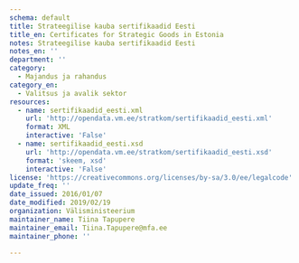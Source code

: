 ```yaml
---
schema: default
title: Strateegilise kauba sertifikaadid Eesti
title_en: Certificates for Strategic Goods in Estonia
notes: Strateegilise kauba sertifikaadid Eesti
notes_en: ''
department: ''
category:
  - Majandus ja rahandus
category_en:
  - Valitsus ja avalik sektor
resources:
  - name: sertifikaadid_eesti.xml
    url: 'http://opendata.vm.ee/stratkom/sertifikaadid_eesti.xml'
    format: XML
    interactive: 'False'
  - name: sertifikaadid_eesti.xsd
    url: 'http://opendata.vm.ee/stratkom/sertifikaadid_eesti.xsd'
    format: 'skeem, xsd'
    interactive: 'False'
license: 'https://creativecommons.org/licenses/by-sa/3.0/ee/legalcode'
update_freq: ''
date_issued: 2016/01/07
date_modified: 2019/02/19
organization: Välisministeerium
maintainer_name: Tiina Tapupere
maintainer_email: Tiina.Tapupere@mfa.ee
maintainer_phone: ''

---
```


